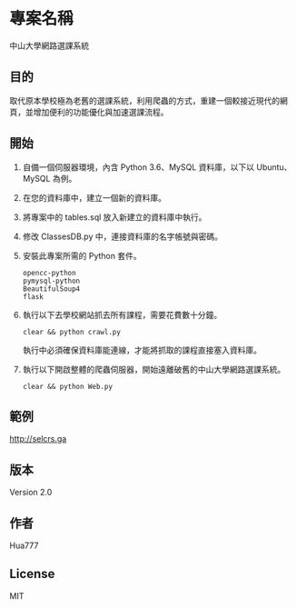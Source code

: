 # 專案名稱

中山大學網路選課系統

## 目的

取代原本學校極為老舊的選課系統，利用爬蟲的方式，重建一個較接近現代的網頁，並增加便利的功能優化與加速選課流程。

## 開始

1. 自備一個伺服器環境，內含 Python 3.6、MySQL 資料庫，以下以 Ubuntu、MySQL 為例。

2. 在您的資料庫中，建立一個新的資料庫。

3. 將專案中的 tables.sql 放入新建立的資料庫中執行。

4. 修改 ClassesDB.py 中，連接資料庫的名字帳號與密碼。

5. 安裝此專案所需的 Python 套件。

    ```
    opencc-python
    pymysql-python
    BeautifulSoup4
    flask
    ```

6. 執行以下去學校網站抓去所有課程，需要花費數十分鐘。

    ```
    clear && python crawl.py
    ```

    執行中必須確保資料庫能連線，才能將抓取的課程直接塞入資料庫。

7. 執行以下開啟整體的爬蟲伺服器，開始遠離破舊的中山大學網路選課系統。

    ```
    clear && python Web.py
    ```

## 範例

http://selcrs.ga

## 版本

Version 2.0

## 作者

Hua777

## License

MIT
